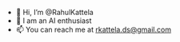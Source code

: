 - 👋 Hi, I’m @RahulKattela
- 👀 I am an AI enthusiast
- 📫 You can reach me at rkattela.ds@gmail.com

<!---
RahulKattela/RahulKattela is a ✨ special ✨ repository because its `README.md` (this file) appears on your GitHub profile.
You can click the Preview link to take a look at your changes.
--->
